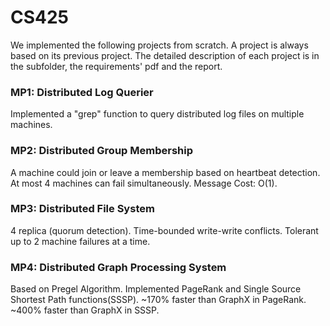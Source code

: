 # CS425
We implemented the following projects from scratch. A project is always based on its previous project. The detailed description of each project is in the subfolder, the requirements' pdf and the report.

### MP1: Distributed Log Querier 
Implemented a "grep" function to query distributed log files on multiple machines.
### MP2: Distributed Group Membership  
A machine could join or leave a membership based on heartbeat detection. At most 4 machines can fail simultaneously. Message Cost: O(1).
### MP3: Distributed File System  
4 replica (quorum detection). Time-bounded write-write conflicts. Tolerant up to 2 machine failures at a time.
### MP4: Distributed Graph Processing System  
Based on Pregel Algorithm. Implemented PageRank and Single Source Shortest Path functions(SSSP). ~170% faster than GraphX in PageRank. ~400% faster than GraphX in SSSP.

